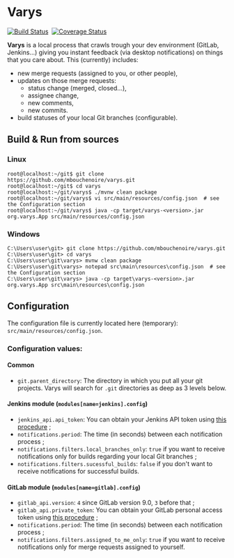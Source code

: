 # Varys
[![Build Status](https://travis-ci.org/mbouchenoire/varys.svg?branch=master)](https://travis-ci.org/mbouchenoire/varys)&nbsp;
[![Coverage Status](https://coveralls.io/repos/github/mbouchenoire/varys/badge.svg?branch=master)](https://coveralls.io/github/mbouchenoire/varys?branch=master)

**Varys** is a local process that crawls trough your dev environment (GitLab, Jenkins...) giving you instant feedback
(via desktop notifications) on things that you care about. This (currently) includes:
- new merge requests (assigned to you, or other people),
- updates on those merge requests:
  - status change (merged, closed...),
  - assignee change,
  - new comments,
  - new commits.
- build statuses of your local Git branches (configurable).



## Build & Run from sources

### Linux
```console
root@localhost:~/git$ git clone https://github.com/mbouchenoire/varys.git
root@localhost:~/git$ cd varys
root@localhost:~/git/varys$ ./mvnw clean package
root@localhost:~/git/varys$ vi src/main/resources/config.json  # see the Configuration section
root@localhost:~/git/varys$ java -cp target/varys-<version>.jar org.varys.App src/main/resources/config.json
```

### Windows
```console
C:\Users\user\git> git clone https://github.com/mbouchenoire/varys.git
C:\Users\user\git> cd varys
C:\Users\user\git\varys> mvnw clean package
C:\Users\user\git\varys> notepad src\main\resources\config.json  # see the Configuration section
C:\Users\user\git\varys> java -cp target\varys-<version>.jar org.varys.App src\main\resources\config.json
```

## Configuration
The configuration file is currently located here (temporary):
`src/main/resources/config.json`.

### Configuration values:

#### Common
- `git.parent_directory`: The directory in which you put all your git projects.
Varys will search for `.git` directories as deep as 3 levels below.

#### Jenkins module (`modules[name=jenkins].config`)
- `jenkins_api.api_token`: You can obtain your Jenkins API token using
 [this procedure](https://stackoverflow.com/questions/45466090/how-to-get-the-api-token-for-jenkins) ;
- `notifications.period`: The time (in seconds) between each notification process ;
- `notifications.filters.local_branches_only`: `true` if you want to receive notifications only
 for builds regarding your local Git branches ;
- `notifications.filters.sucessful_builds`: `false` if you don't want to receive notifications
for successful builds.

#### GitLab module (`modules[name=gitlab].config`)
- `gitlab_api.version`: `4` since GitLab version 9.0, `3` before that ;
- `gitlab_api.private_token`: You can obtain your GitLab personal access token using [this procedure](https://docs.gitlab.com/ee/user/profile/personal_access_tokens.html) ;
- `notifications.period`: The time (in seconds) between each notification process ;
- `notifications.filters.assigned_to_me_only`: `true` if you want to receive notifications only
 for merge requests assigned to yourself.